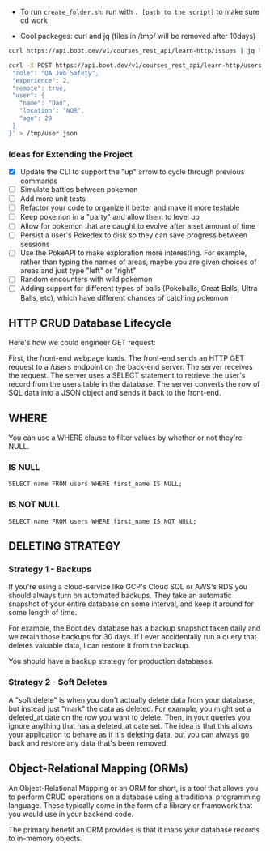 - To run `create_folder.sh`: run with `. [path to the script]` to make sure cd work

- Cool packages: curl and jq (files in /tmp/ will be removed after 10days)
 ```bash
curl https://api.boot.dev/v1/courses_rest_api/learn-http/issues | jq '.[].title, .[].estimate' > /tmp/issue_info.txt
 ```
 ```bash
curl -X POST https://api.boot.dev/v1/courses_rest_api/learn-http/users -H "Content-Type: application/json" -d '{
  "role": "QA Job Safety",
  "experience": 2,
  "remote": true,
  "user": {
    "name": "Dan",
    "location": "NOR",
    "age": 29
  }
}' > /tmp/user.json
 ```

### Ideas for Extending the Project

- [x] Update the CLI to support the "up" arrow to cycle through previous commands
- [ ] Simulate battles between pokemon
- [ ] Add more unit tests
- [ ] Refactor your code to organize it better and make it more testable
- [ ] Keep pokemon in a "party" and allow them to level up
- [ ] Allow for pokemon that are caught to evolve after a set amount of time
- [ ] Persist a user's Pokedex to disk so they can save progress between sessions
- [ ] Use the PokeAPI to make exploration more interesting. For example, rather than typing the names of areas, maybe you are given choices of areas and just type "left" or "right"
- [ ] Random encounters with wild pokemon
- [ ] Adding support for different types of balls (Pokeballs, Great Balls, Ultra Balls, etc), which have different chances of catching pokemon

## HTTP CRUD Database Lifecycle

Here's how we could engineer GET request:

First, the front-end webpage loads.
The front-end sends an HTTP GET request to a /users endpoint on the back-end server.
The server receives the request.
The server uses a SELECT statement to retrieve the user's record from the users table in the database.
The server converts the row of SQL data into a JSON object and sends it back to the front-end.

## WHERE

You can use a WHERE clause to filter values by whether or not they're NULL.

### IS NULL
```SELECT name FROM users WHERE first_name IS NULL;```

### IS NOT NULL
```SELECT name FROM users WHERE first_name IS NOT NULL;```

## DELETING STRATEGY

### Strategy 1 - Backups
If you're using a cloud-service like GCP's Cloud SQL or AWS's RDS you should always turn on automated backups. They take an automatic snapshot of your entire database on some interval, and keep it around for some length of time.

For example, the Boot.dev database has a backup snapshot taken daily and we retain those backups for 30 days. If I ever accidentally run a query that deletes valuable data, I can restore it from the backup.

You should have a backup strategy for production databases.

### Strategy 2 - Soft Deletes
A "soft delete" is when you don't actually delete data from your database, but instead just "mark" the data as deleted. For example, you might set a deleted_at date on the row you want to delete. Then, in your queries you ignore anything that has a deleted_at date set. The idea is that this allows your application to behave as if it's deleting data, but you can always go back and restore any data that's been removed.

## Object-Relational Mapping (ORMs)
An Object-Relational Mapping or an ORM for short, is a tool that allows you to perform CRUD operations on a database using a traditional programming language.
These typically come in the form of a library or framework that you would use in your backend code.

The primary benefit an ORM provides is that it maps your database records to in-memory objects.